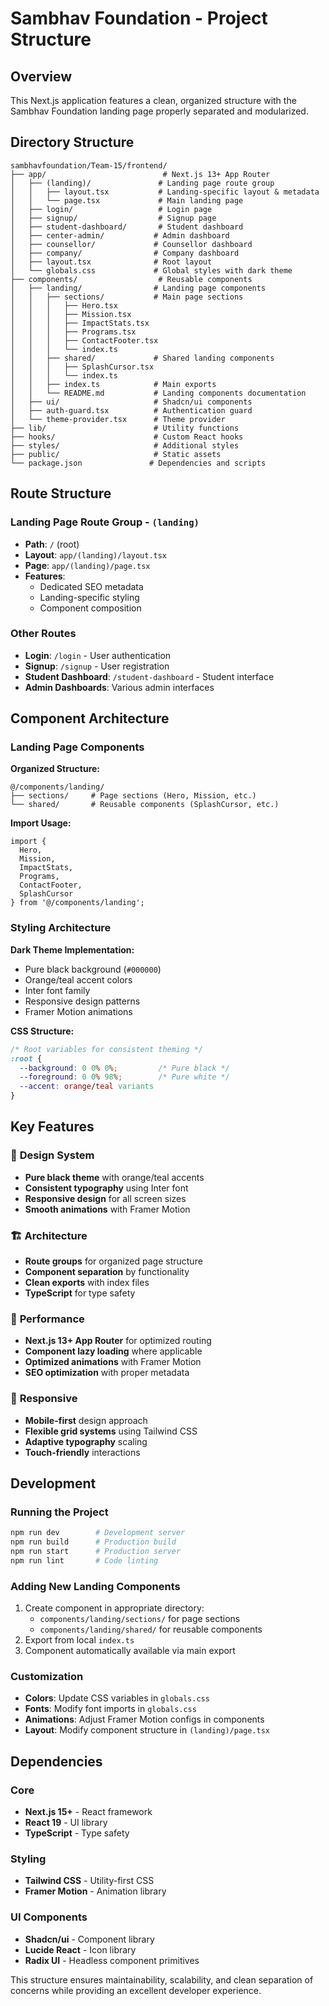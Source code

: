 # Sambhav Foundation - Project Structure

## Overview

This Next.js application features a clean, organized structure with the Sambhav Foundation landing page properly separated and modularized.

## Directory Structure

```
sambhavfoundation/Team-15/frontend/
├── app/                          # Next.js 13+ App Router
│   ├── (landing)/               # Landing page route group
│   │   ├── layout.tsx           # Landing-specific layout & metadata
│   │   └── page.tsx             # Main landing page
│   ├── login/                   # Login page
│   ├── signup/                  # Signup page
│   ├── student-dashboard/       # Student dashboard
│   ├── center-admin/           # Admin dashboard
│   ├── counsellor/             # Counsellor dashboard
│   ├── company/                # Company dashboard
│   ├── layout.tsx              # Root layout
│   └── globals.css             # Global styles with dark theme
├── components/                  # Reusable components
│   ├── landing/                # Landing page components
│   │   ├── sections/           # Main page sections
│   │   │   ├── Hero.tsx
│   │   │   ├── Mission.tsx
│   │   │   ├── ImpactStats.tsx
│   │   │   ├── Programs.tsx
│   │   │   ├── ContactFooter.tsx
│   │   │   └── index.ts
│   │   ├── shared/             # Shared landing components
│   │   │   ├── SplashCursor.tsx
│   │   │   └── index.ts
│   │   ├── index.ts            # Main exports
│   │   └── README.md           # Landing components documentation
│   ├── ui/                     # Shadcn/ui components
│   ├── auth-guard.tsx          # Authentication guard
│   └── theme-provider.tsx      # Theme provider
├── lib/                        # Utility functions
├── hooks/                      # Custom React hooks
├── styles/                     # Additional styles
├── public/                     # Static assets
└── package.json               # Dependencies and scripts
```

## Route Structure

### Landing Page Route Group - `(landing)`
- **Path**: `/` (root)
- **Layout**: `app/(landing)/layout.tsx`
- **Page**: `app/(landing)/page.tsx`
- **Features**: 
  - Dedicated SEO metadata
  - Landing-specific styling
  - Component composition

### Other Routes
- **Login**: `/login` - User authentication
- **Signup**: `/signup` - User registration
- **Student Dashboard**: `/student-dashboard` - Student interface
- **Admin Dashboards**: Various admin interfaces

## Component Architecture

### Landing Page Components

**Organized Structure:**
```
@/components/landing/
├── sections/     # Page sections (Hero, Mission, etc.)
└── shared/       # Reusable components (SplashCursor, etc.)
```

**Import Usage:**
```tsx
import { 
  Hero, 
  Mission, 
  ImpactStats, 
  Programs, 
  ContactFooter, 
  SplashCursor 
} from '@/components/landing';
```

### Styling Architecture

**Dark Theme Implementation:**
- Pure black background (`#000000`)
- Orange/teal accent colors
- Inter font family
- Responsive design patterns
- Framer Motion animations

**CSS Structure:**
```css
/* Root variables for consistent theming */
:root {
  --background: 0 0% 0%;         /* Pure black */
  --foreground: 0 0% 98%;        /* Pure white */
  --accent: orange/teal variants
}
```

## Key Features

### 🎨 **Design System**
- **Pure black theme** with orange/teal accents
- **Consistent typography** using Inter font
- **Responsive design** for all screen sizes
- **Smooth animations** with Framer Motion

### 🏗️ **Architecture**
- **Route groups** for organized page structure
- **Component separation** by functionality
- **Clean exports** with index files
- **TypeScript** for type safety

### 🚀 **Performance**
- **Next.js 13+ App Router** for optimized routing
- **Component lazy loading** where applicable
- **Optimized animations** with Framer Motion
- **SEO optimization** with proper metadata

### 📱 **Responsive**
- **Mobile-first** design approach
- **Flexible grid systems** using Tailwind CSS
- **Adaptive typography** scaling
- **Touch-friendly** interactions

## Development

### Running the Project
```bash
npm run dev        # Development server
npm run build      # Production build
npm run start      # Production server
npm run lint       # Code linting
```

### Adding New Landing Components
1. Create component in appropriate directory:
   - `components/landing/sections/` for page sections
   - `components/landing/shared/` for reusable components
2. Export from local `index.ts`
3. Component automatically available via main export

### Customization
- **Colors**: Update CSS variables in `globals.css`
- **Fonts**: Modify font imports in `globals.css`
- **Animations**: Adjust Framer Motion configs in components
- **Layout**: Modify component structure in `(landing)/page.tsx`

## Dependencies

### Core
- **Next.js 15+** - React framework
- **React 19** - UI library
- **TypeScript** - Type safety

### Styling
- **Tailwind CSS** - Utility-first CSS
- **Framer Motion** - Animation library

### UI Components
- **Shadcn/ui** - Component library
- **Lucide React** - Icon library
- **Radix UI** - Headless component primitives

This structure ensures maintainability, scalability, and clean separation of concerns while providing an excellent developer experience. 